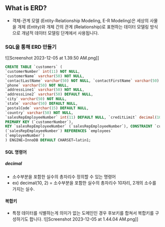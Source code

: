 ## What is ERD?
- 객체-관계 모델 (Entity-Relationship Modeling, E-R Modeling)은 세상의 사물을 개체 (Entity)와 개체 간의 관계 (Relationship)로 표현하는 데이터 모델링 방식으로 개념적 데이터 모델링 단계에서 사용됩니다.

### SQL을 통해 ERD 만들기

![[Screenshot 2023-12-05 at 1.39.50 AM.png]]
```SQL
CREATE TABLE `customers` (  
`customerNumber` int(11) NOT NULL,  
`customerName` varchar(50) NOT NULL,  
`contactLastName` varchar(50) NOT NULL, `contactFirstName` varchar(50) NOT NULL, 
`phone` varchar(50) NOT NULL,  
`addressLine1` varchar(50) NOT NULL,  
`addressLine2` varchar(50) DEFAULT NULL,  
`city` varchar(50) NOT NULL,  
`state` varchar(50) DEFAULT NULL,  
`postalCode` varchar(15) DEFAULT NULL,  
`country` varchar(50) NOT NULL,  
`salesRepEmployeeNumber` int(11) DEFAULT NULL, `creditLimit` decimal(10,2) DEFAULT NULL,  
PRIMARY KEY (`customerNumber`),  
KEY `salesRepEmployeeNumber` (`salesRepEmployeeNumber`), CONSTRAINT `customers_ibfk_1` FOREIGN KEY
(`salesRepEmployeeNumber`) REFERENCES `employees`
(`employeeNumber`)
) ENGINE=InnoDB DEFAULT CHARSET=latin1;
```

#### SQL 명령어
##### decimal
- 소수부분을 포함한 실수의 총자리수 정의할 수 있는 명령어
- ex) decimal(10, 2) = 소수부분을 포함한 실수의 총자리수 10자리, 2개의 소수를 가지는 실수.

#### 복합키
- 특정 데이터를 식별하는게 의미가 없는 도메인인 경우 후보키를 합쳐서 복합키를 구성하기도 합니다. 
![[Screenshot 2023-12-05 at 1.44.04 AM.png]]
